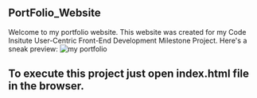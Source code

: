 ## PortFolio_Website
 Welcome to my portfolio website. This website was created for my Code Insitute User-Centric Front-End Development Milestone Project. Here's a sneak preview: 
 ![my portfolio](https://github.com/Anthoni-Mathias/MILESTONE-PROJECT-1/blob/master/img/readme%20img/Am%20I%20Responsive_%20-%20Google%20Chrome%204_19_2021%2012_53_31%20PM%20(2).png)

## To execute this project just open index.html file in the browser.
